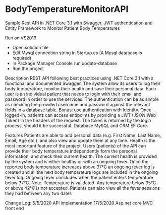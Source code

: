# BodyTemperatureMonitorAPI
Sample Rest API in .NET Core 3.1 with Swagger, JWT authentication and Entity Framework  to Monitor Patient Body Temperatures

Run on VS2019
- Open solution file
- Edit Mysql connection string in Startup.cs (A Mysql database is required)
- In Package Manager Console run update-database
- Run the project


Description
REST API following best practices using .NET Core 3.1 with a functional and documented Swagger. The system allow its users to log their body temperature, monitor their health and save their personal data.
Each user is an individual patient that needs to login with their email and password in order to use the services. The authentication can be as simple as checking the provided username and password against the relevant fields in a database table. Bonus: use authentication with Identity.
Once logged-in, patients can access endpoints by providing a JWT (JSON Web Token) in the headers of the request. The token is returned by the login process, should it be successful. 
Database MySQL and ORM EF Core. 

Features
Patients are able to add personal data (e.g. First Name, Last Name, Email, Age etc.). and also view and update them at any time.
Health is the most important feature of the project. Users (patients) of the API can provide their body temperature independently form the personal information, and check their current health. The current health is provided by the system and is either healthy or with an ongoing fever.
Once the reported body temperature increases above 37°C an ongoing fever log is created and all the next body temperature logs are included in the ongoing fever log. Ongoing fever concludes when the patient enters temperature below 37°C.
Note: Temperature is validated. Any temperature below 35°C or above 42°C is not accepted.
Patients can also view all the fever sessions they had between any two dates

 Change Log:
 5/5/2020 API implementation
 17/5/2020 Asp.net core MVC front end

